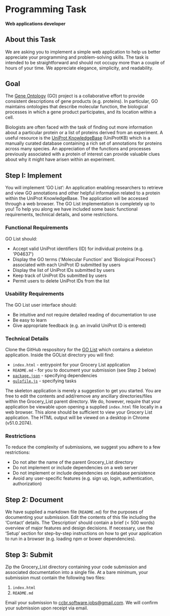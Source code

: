 # Programming Task
#### Web applications developer

## About this Task

We are asking you to implement a simple web application to help us better appreciate your programming and problem-solving skills. The task is intended to be straightforward and should not occupy more than a couple of hours of your time. We appreciate elegance, simplicity, and readability.

## Goal
The [Gene Ontology](http://geneontology.org/) (GO) project is a collaborative effort to provide consistent descriptions of gene products (e.g. proteins). In particular, GO maintains ontologies that describe molecular function, the biological processes in which a gene product participates, and its location within a cell. 

Biologists are often faced with the task of finding out more information about a particular protein or a list of proteins derived from an experiment. A useful resource is the [UniProt KnowledgeBase](http://www.uniprot.org/help/about) (UniProtKB) which is a manually curated database containing a rich set of annotations for proteins across many species. An appreciation of the functions and processes previously associated with a protein of interest can provide valuable clues about why it might have arisen within an experiment.      

## Step I: Implement
You will implement ‘GO List’: An application enabling researchers to retrieve and view GO annotations and other helpful information related to a protein within the UniProt KnowledgeBase. The application will be accessed through a web browser. The GO List implementation is completely up to you! To help you along we have included some basic functional requirements, technical details, and some restrictions.

### Functional Requirements
GO List should:
  - Accept valid UniProt identifiers (ID) for individual proteins (e.g. 'P04637') 
  - Display the GO terms ('Molecular Function' and 'Biological Process') associated with each UniProt ID submitted by users 
  - Display the list of UniProt IDs submitted by users
  - Keep track of UniProt IDs submitted by users
  - Permit users to delete UniProt IDs from the list 
  
### Usability Requirements
The GO List user interface should:
  - Be intuitive and not require detailed reading of documentation to use
  - Be easy to learn
  - Give appropriate feedback (e.g. an invalid UniProt ID is entered) 

### Technical Details
Clone the GitHub respository for the [GO List](https://github.com/jvwong/GOList) which contains a skeleton application. Inside the GOList directory you will find:

  - `index.html` - entrypoint for your Grocery List application
  - `README.md` - for you to document your submission (see Step 2 below)
  - [`package.json`](https://docs.npmjs.com/files/package.json) - specifying dependencies
  - [`gulpfile.js`](http://gulpjs.com/) - specifying tasks

The skeleton application is merely a suggestion to get you started. You are free to edit the contents and add/remove any ancillary directories/files within the Grocery_List parent directory. We do, however, require that your application be viewable upon opening a supplied  `index.html` file locally in a web browser. This alone should be sufficient to view your Grocery List application. The HTML output will be viewed on a desktop in Chrome (v51.0.2074).

### Restrictions
To reduce the complexity of submissions, we suggest you adhere to a few restrictions:
- Do not alter the name of the parent Grocery_List directory
- Do not implement or include dependencies on a web server
- Do not implement or include dependencies on database persistence
- Avoid any user-specific features (e.g. sign up, login, authentication, authorization)


## Step 2: Document
We have supplied a markdown file (`README.md`) for the purposes of documenting your submission. Edit the contents of this file including the ‘Contact’ details. The ‘Description’ should contain a brief (< 500 words) overview of major features and design decisions. If necessary, use the ‘Setup’ section for step-by-step instructions on how to get your application to run in a browser (e.g. loading npm or bower dependencies).

## Step 3: Submit
Zip the Grocery_List directory containing your code submission and associated documentation into a single file. At a bare minimum, your submission must contain the following two files:
1. `index.html`
2. `README.md`

Email your submission to ccbr.software.jobs@gmail.com. We will confirm your submission upon receipt via email.
